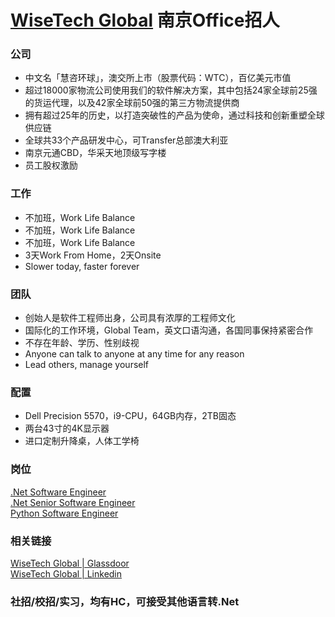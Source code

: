 # [WiseTech Global](https://www.wisetechglobal.com) 南京Office招人


### 公司
* 中文名「慧咨环球」，澳交所上市（股票代码：WTC），百亿美元市值
* 超过18000家物流公司使用我们的软件解决方案，其中包括24家全球前25强的货运代理，以及42家全球前50强的第三方物流提供商
* 拥有超过25年的历史，以打造突破性的产品为使命，通过科技和创新重塑全球供应链
* 全球共33个产品研发中心，可Transfer总部澳大利亚
* 南京元通CBD，华采天地顶级写字楼
* 员工股权激励


### 工作
* 不加班，Work Life Balance
* 不加班，Work Life Balance
* 不加班，Work Life Balance
* 3天Work From Home，2天Onsite
* Slower today, faster forever


### 团队
* 创始人是软件工程师出身，公司具有浓厚的工程师文化
* 国际化的工作环境，Global Team，英文口语沟通，各国同事保持紧密合作
* 不存在年龄、学历、性别歧视
* Anyone can talk to anyone at any time for any reason
* Lead others, manage yourself


### 配置
* Dell Precision 5570，i9-CPU，64GB内存，2TB固态
* 两台43寸的4K显示器
* 进口定制升降桌，人体工学椅


### 岗位  
[.Net Software Engineer](https://www.zhipin.com/job_detail/9eb0336996a5c2741nx82dm_FVJZ.html?securityId=FiGHPVo6wxGdX-E1V9p7W0xhT-OGOIj_QDKKSd7oLywtWM8Tn0yPmAE3ECmaknZ5wi7kqsNrCblmiQQVDgz2Ji4eGJd8fSijUHgL0mNlgWkK)  
[.Net Senior Software Engineer](https://www.zhipin.com/job_detail/a06a079bdca5649a1nx82dm-GFdS.html?securityId=t7_56zztvSNmP-11R8S30rvaiLlQd4IzVASrng1djMJK0nXDasnjzjPZxLb2_4GuNtpdO5b_WQmauNnSb1hLNhrBL0utME4D2LeWN6fKfakf)  
[Python Software Engineer](https://www.zhipin.com/job_detail/61a0063e6da055231nx82d60EFJW.html?securityId=GFb0VikBrKBir-W13u5T6ALi31p_iqoRUMDuUCm-eQOHD52NEWgvtZbD74L1eJSo-a0_Oi9i0JXCO3URH3ew61rePs1WzN9un5Ow2WI19nRD)


### 相关链接
[WiseTech Global | Glassdoor](https://www.glassdoor.com/Overview/Working-at-WiseTech-Global-EI_IE658123.11,26.htm)  
[WiseTech Global | Linkedin](https://www.linkedin.com/company/wisetech-global)


### 社招/校招/实习，均有HC，可接受其他语言转.Net
